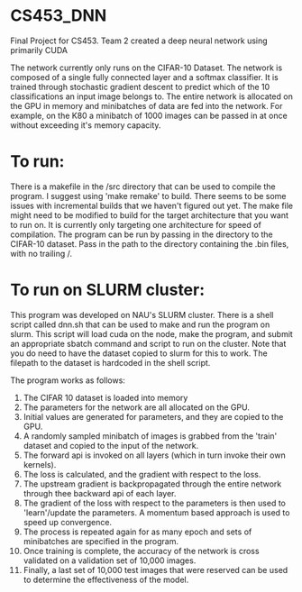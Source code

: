 # CS453_DNN
Final Project for CS453. Team 2 created a deep neural network using primarily CUDA

The network currently only runs on the CIFAR-10 Dataset. The network is composed of a single fully connected layer and a softmax classifier. It is trained through stochastic gradient descent to predict which of the 10 classifications an input image belongs to. The entire network is allocated on the GPU in memory and minibatches of data are fed into the network. For example, on the K80 a minibatch of 1000 images can be passed in at once without exceeding it's memory capacity.

# To run:
There is a makefile in the /src directory that can be used to compile the program. I suggest using 'make remake' to build. There seems to be some issues with incremental builds that we haven't figured out yet. The make file might need to be modified to build for the target architecture that you want to run on. It is currently only targeting one architecture for speed of compilation.
The program can be run by passing in the directory to the CIFAR-10 dataset. Pass in the path to the directory containing the .bin files, with no trailing /.

# To run on SLURM cluster:
This program was developed on NAU's SLURM cluster. There is a shell script called dnn.sh that can be used to make and run the program on slurm. This script will load cuda on the node, make the program, and submit an appropriate sbatch command and script to run on the cluster. Note that you do need to have the dataset copied to slurm for this to work. The filepath to the dataset is hardcoded in the shell script.

The program works as follows:
1. The CIFAR 10 dataset is loaded into memory
2. The parameters for the network are all allocated on the GPU.
3. Initial values are generated for parameters, and they are copied to the GPU.
4. A randomly sampled minibatch of images is grabbed from the 'train' dataset and copied to the input of the network.
5. The forward api is invoked on all layers (which in turn invoke their own kernels).
6. The loss is calculated, and the gradient with respect to the loss.
7. The upstream gradient is backpropagated through the entire network through thee backward api of each layer.
8. The gradient of the loss with respect to the parameters is then used to 'learn'/update the parameters. A momentum based approach is used to speed up convergence.
9. The process is repeated again for as many epoch and sets of minibatches are specified in the program.
10. Once training is complete, the accuracy of the network is cross validated on a validation set of 10,000 images.
11. Finally, a last set of 10,000 test images that were reserved can be used to determine the effectiveness of the model.
